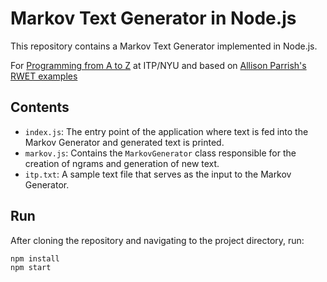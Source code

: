 # Markov Text Generator in Node.js

This repository contains a Markov Text Generator implemented in Node.js.

For [Programming from A to Z](https://github.com/Programming-from-A-to-Z/A2Z-F23) at ITP/NYU and based on [Allison Parrish's RWET examples](https://github.com/aparrish/rwet-examples)

## Contents

- `index.js`: The entry point of the application where text is fed into the Markov Generator and generated text is printed.
- `markov.js`: Contains the `MarkovGenerator` class responsible for the creation of ngrams and generation of new text.
- `itp.txt`: A sample text file that serves as the input to the Markov Generator.

## Run

After cloning the repository and navigating to the project directory, run:

```bash
npm install
npm start
```
